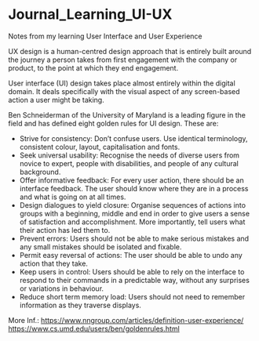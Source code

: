 # Journal_Learning_UI-UX
Notes from my learning User Interface and User Experience

UX design is a human-centred design approach that is entirely built around the journey a person takes from first engagement with the company or product, to the point at which they end engagement.

User interface (UI) design takes place almost entirely within the digital domain. It deals specifically with the visual aspect of any screen-based action a user might be taking. 


Ben Schneiderman of the University of Maryland is a leading figure in the field and has defined eight golden rules for UI design. These are:

- Strive for consistency:
Don’t confuse users. Use identical terminology, consistent colour, layout, capitalisation and fonts.
- Seek universal usability:
Recognise the needs of diverse users from novice to expert, people with disabilities, and people of any cultural background.
- Offer informative feedback:
For every user action, there should be an interface feedback. The user should know where they are in a process and what is going on at all times.
- Design dialogues to yield closure:
Organise sequences of actions into groups with a beginning, middle and end in order to give users a sense of satisfaction and accomplishment. More importantly, tell users what their action has led them to.
- Prevent errors:
Users should not be able to make serious mistakes and any small mistakes should be isolated and fixable.
- Permit easy reversal of actions:
The user should be able to undo any action that they take.
- Keep users in control:
Users should be able to rely on the interface to respond to their commands in a predictable way, without any surprises or variations in behaviour.
- Reduce short term memory load:
Users should not need to remember information as they traverse displays.

More Inf.:
https://www.nngroup.com/articles/definition-user-experience/
https://www.cs.umd.edu/users/ben/goldenrules.html
